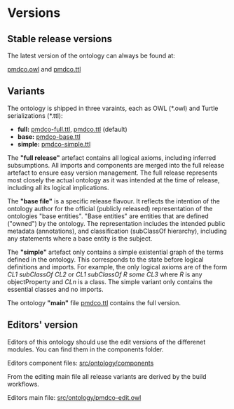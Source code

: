 # Versions

## Stable release versions

The latest version of the ontology can always be found at:


[pmdco.owl](https://raw.githubusercontent.com/materialdigital/core-ontology/refs/heads/main/pmdco.owl) and [pmdco.ttl](https://raw.githubusercontent.com/materialdigital/core-ontology/refs/heads/main/pmdco.ttl)


## Variants

The ontology is shipped in three varaints, each as OWL (\*.owl) and Turtle serializations (\*.ttl):

* **full:** [pmdco-full.ttl](https://raw.githubusercontent.com/materialdigital/core-ontology/refs/heads/main/pmdco-full.ttl), [pmdco.ttl](https://raw.githubusercontent.com/materialdigital/core-ontology/refs/heads/main/pmdco.ttl) (default)
* **base:** [pmdco-base.ttl](https://raw.githubusercontent.com/materialdigital/core-ontology/refs/heads/main/pmdco-base.ttl)
* **simple:** [pmdco-simple.ttl](https://raw.githubusercontent.com/materialdigital/core-ontology/refs/heads/main/pmdco-simple.ttl)

The **"full release"** artefact contains all logical axioms, including inferred subsumptions. All imports and components are merged into the full release artefact to ensure easy version management. The full release represents most closely the actual ontology as it was intended at the time of release, including all its logical implications. 

The **"base file"** is a specific release flavour. It reflects the intention of the ontology author for the official (publicly released) representation of the ontologies "base entities". "Base entities" are entities that are defined ("owned") by the ontology. The representation includes the intended public metadata (annotations), and classification (subClassOf hierarchy), including any statements where a base entity is the subject.

The **"simple"** artefact only contains a simple existential graph of the terms defined in the ontology. This corresponds to the state before logical definitions and imports. For example, the only logical axioms are of the form *CL1 subClassOf CL2* or *CL1 subClassOf R some CL3* where *R* is any objectProperty and *CLn* is a class. The simple variant only contains the essential classes and no imports.

The ontology **"main"** file [pmdco.ttl](https://raw.githubusercontent.com/materialdigital/core-ontology/refs/heads/main/pmdco.ttl) contains the full version.


## Editors' version

Editors of this ontology should use the edit versions of the differenet modules. You can find them in the components folder.

Editors component files: [src/ontology/components](https://github.com/materialdigital/core-ontology/blob/main/src/ontology/components)



From the editing main file all release variants are derived by the build workflows.

Editors main file: [src/ontology/pmdco-edit.owl](https://github.com/materialdigital/core-ontology/blob/main/src/ontology/pmdco-edit.owl)


